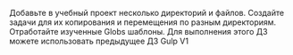 Добавьте в учебный проект несколько директорий и файлов. Создайте задачи для их копирования и перемещения по разным директориям. 
Отработайте изученные Globs шаблоны.
Для выполнения этого ДЗ можете использовать предыдущее ДЗ Gulp V1